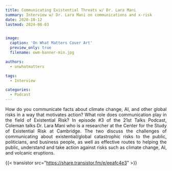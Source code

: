 ```yaml
---
title: Communicating Existential Threats w/ Dr. Lara Mani
summary: Interview w/ Dr. Lara Mani on communications and x-risk
date: 2020-10-12
lastmod: 2024-08-03


image:
  caption: 'On What Matters Cover Art'
  preview_only: true
  filename: owm-banner-min.jpg

authors:
  - onwhatmatters

tags:
  - Interview

categories: 
  - Podcast
---
```


<div style="text-align: justify">
How do you communicate facts about climate change, AI, and other global risks in a way that motivates action? What role does communication play in the field of Existential Risk? In episode #3 of the 21st Talks Podcast, Coleman talks Dr. Lara Mani who is a researcher at the Center for the Study of Existential Risk at Cambridge. The two discuss the challenges of communicating about existential/global catastrophic risks to the public, politicians, and business people, as well as effective routes to helping the public, understand and take action against risks such as climate change, AI, and volcanic eruptions. 

{{< transistor src="https://share.transistor.fm/e/eeafc4e3" >}}
</div>